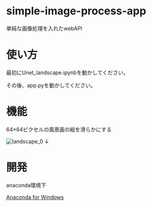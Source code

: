 # simple-image-process-app

単純な画像処理を入れたwebAPI
 
# 使い方
最初にUnet_landscape.ipynbを動かしてください。

その後、app.pyを動かしてください。
 
# 機能
64×64ピクセルの風景画の絵を滑らかにする
 
 ![landscape_0](https://user-images.githubusercontent.com/59006120/119087317-e6a2c680-ba41-11eb-9a00-f55b2e29f856.png)
↓

# 開発
 
anaconda環境下

[Anaconda for Windows](https://www.anaconda.com/distribution/)
